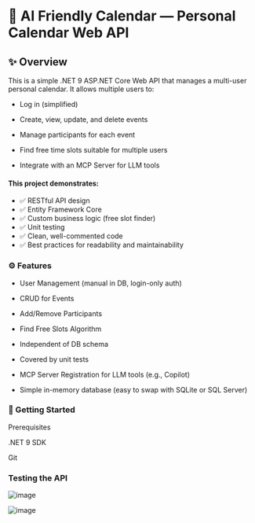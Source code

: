 # 📅 AI Friendly Calendar — Personal Calendar Web API

## ✨ Overview

This is a simple .NET 9 ASP.NET Core Web API that manages a multi-user personal calendar.
It allows multiple users to:

- Log in (simplified)

- Create, view, update, and delete events

- Manage participants for each event

- Find free time slots suitable for multiple users

- Integrate with an MCP Server for LLM tools

#### This project demonstrates:
- ✅ RESTful API design
- ✅ Entity Framework Core
- ✅ Custom business logic (free slot finder)
- ✅ Unit testing
- ✅ Clean, well-commented code
- ✅ Best practices for readability and maintainability

### ⚙️ Features
- User Management (manual in DB, login-only auth)

- CRUD for Events

- Add/Remove Participants

- Find Free Slots Algorithm

- Independent of DB schema

- Covered by unit tests

- MCP Server Registration for LLM tools (e.g., Copilot)

- Simple in-memory database (easy to swap with SQLite or SQL Server)

### 🚀 Getting Started
Prerequisites

.NET 9 SDK

Git


### Testing the API 

![image](https://github.com/user-attachments/assets/df7fdbc3-9a3d-4280-bec2-9905ebcdd85c)

![image](https://github.com/user-attachments/assets/1e35b5cc-8c63-4379-97a3-3c03a9c7562b)

